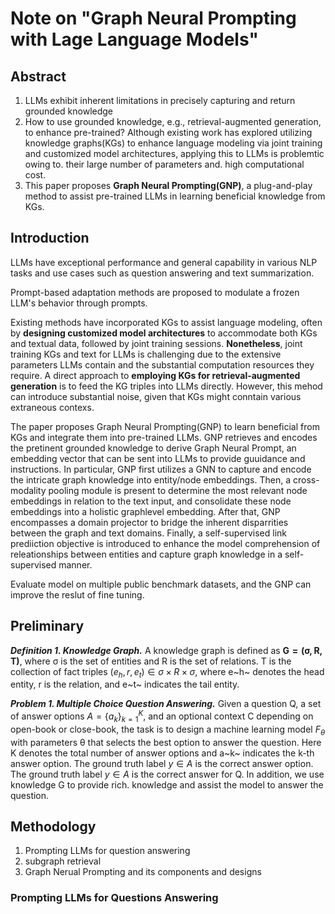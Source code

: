 # Note on "Graph Neural Prompting with Lage Language Models"

## Abstract

1. LLMs exhibit inherent limitations in precisely capturing and return grounded knowledge
2. How to use grounded knowledge, e.g., retrieval-augmented generation, to enhance pre-trained? Although existing work has explored utilizing knowledge graphs(KGs) to enhance language modeling via joint training and customized model architectures, applying this to LLMs is problemtic owing to. their large number of parameters and. high computational cost.
3. This paper proposes **Graph Neural Prompting(GNP)**, a plug-and-play method to assist pre-trained LLMs in learning beneficial knowledge from KGs.

## Introduction

LLMs have exceptional performance and general capability in various NLP tasks and use cases such as question answering and text summarization.

Prompt-based adaptation methods are proposed to modulate a frozen LLM's behavior through prompts.

Existing methods have incorporated KGs to assist language modeling, often by **designing customized model architectures** to accommodate both KGs and textual data, followed by joint training sessions. **Nonetheless**, joint training KGs and text for LLMs is challenging due to the extensive parameters LLMs contain and the substantial computation resources they require. A direct approach to **employing KGs for retrieval-augmented generation** is to feed the KG triples into LLMs directly. However, this mehod can introduce substantial noise, given that KGs might conntain various extraneous contexs.

The paper proposes Graph Neural Prompting(GNP) to learn beneficial from KGs and integrate them into pre-trained LLMs. GNP retrieves and encodes the pretinent grounded knowledge to derive Graph Neural Prompt, an embedding vector that can be sent into LLMs to provide guuidance and instructions. In particular, GNP first utilizes a GNN to capture and encode the intricate graph knowledge into entity/node embeddings. Then, a cross-modality pooling module is present to determine the most relevant node embeddings in relation to the text input, and consolidate these node embeddings into a holistic graphlevel embedding. After that, GNP encompasses a domain projector to bridge the inherent disparrities between the graph and text domains. Finally, a self-supervised link prediiction objective is introduced to enhance the model comprehension of releationships between entities and capture graph knowledge in a self-supervised manner.

Evaluate model on multiple public benchmark datasets, and the GNP can improve the reslut of fine tuning.

## Preliminary

***Definition 1. Knowledge Graph.*** 
A knowledge graph is defined as $\mathbf{G = (\sigma, R, T)}$, where &sigma; is the set of entities and R is the set of relations. T is the collection of fact triples ${(e_h, r, e_t)} \in \sigma \times R \times \sigma$, where e~h~ denotes the head entity, r is the relation, and e~t~ indicates the tail entity.

***Problem 1. Multiple Choice Question Answering.*** Given a question Q, a set of answer options $A = {\{a_k\}}^{K}_{k=1}$, and an optional context C depending on open-book or close-book, the task is to design a machine learning model $F_\theta$ with parameters &theta; that selects the best option to answer the question. Here K denotes the total number of answer options and a~k~ indicates the k-th answer option. The ground truth label $y \in A$ is the correct answer option. The ground truth label $y \in A$ is the correct answer for Q. In addition, we use knowledge G to provide rich. knowledge and assist the model to answer the question.

## Methodology

1. Prompting LLMs for question answering
2. subgraph retrieval
3. Graph Nerual Prompting and its components and designs

### Prompting LLMs for Questions Answering

